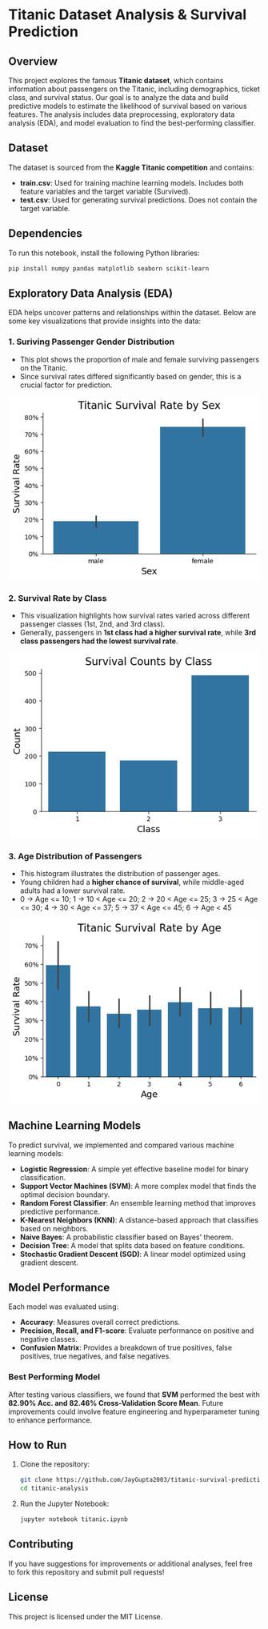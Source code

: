 # Titanic Dataset Analysis & Survival Prediction

## Overview
This project explores the famous **Titanic dataset**, which contains information about passengers on the Titanic, including demographics, ticket class, and survival status. Our goal is to analyze the data and build predictive models to estimate the likelihood of survival based on various features. The analysis includes data preprocessing, exploratory data analysis (EDA), and model evaluation to find the best-performing classifier.

## Dataset
The dataset is sourced from the **Kaggle Titanic competition** and contains:
- **train.csv**: Used for training machine learning models. Includes both feature variables and the target variable (Survived).
- **test.csv**: Used for generating survival predictions. Does not contain the target variable.

## Dependencies
To run this notebook, install the following Python libraries:
```bash
pip install numpy pandas matplotlib seaborn scikit-learn
```

## Exploratory Data Analysis (EDA)
EDA helps uncover patterns and relationships within the dataset. Below are some key visualizations that provide insights into the data:

### 1. Suriving Passenger Gender Distribution
- This plot shows the proportion of male and female surviving passengers on the Titanic.
- Since survival rates differed significantly based on gender, this is a crucial factor for prediction.

![Gender Distribution](images/gender_distribution.png)

### 2. Survival Rate by Class
- This visualization highlights how survival rates varied across different passenger classes (1st, 2nd, and 3rd class).
- Generally, passengers in **1st class had a higher survival rate**, while **3rd class passengers had the lowest survival rate**.

![Survival by Class](images/survival_by_class.png)

### 3. Age Distribution of Passengers
- This histogram illustrates the distribution of passenger ages.
- Young children had a **higher chance of survival**, while middle-aged adults had a lower survival rate.
- 0 -> Age <= 10; 1 -> 10 < Age <= 20; 2 -> 20 < Age <= 25; 3 -> 25 < Age <= 30; 4 -> 30 < Age <= 37; 5 -> 37 < Age <= 45; 6 -> Age < 45

![Age Distribution](images/age_distribution.png)

## Machine Learning Models
To predict survival, we implemented and compared various machine learning models:
- **Logistic Regression**: A simple yet effective baseline model for binary classification.
- **Support Vector Machines (SVM)**: A more complex model that finds the optimal decision boundary.
- **Random Forest Classifier**: An ensemble learning method that improves predictive performance.
- **K-Nearest Neighbors (KNN)**: A distance-based approach that classifies based on neighbors.
- **Naive Bayes**: A probabilistic classifier based on Bayes' theorem.
- **Decision Tree**: A model that splits data based on feature conditions.
- **Stochastic Gradient Descent (SGD)**: A linear model optimized using gradient descent.

## Model Performance
Each model was evaluated using:
- **Accuracy**: Measures overall correct predictions.
- **Precision, Recall, and F1-score**: Evaluate performance on positive and negative classes.
- **Confusion Matrix**: Provides a breakdown of true positives, false positives, true negatives, and false negatives.

### Best Performing Model
After testing various classifiers, we found that **SVM** performed the best with **82.90% Acc. and 82.46% Cross-Validation Score Mean**. Future improvements could involve feature engineering and hyperparameter tuning to enhance performance.

## How to Run
1. Clone the repository:
   ```bash
   git clone https://github.com/JayGupta2003/titanic-survival-prediction.git
   cd titanic-analysis
   ```
2. Run the Jupyter Notebook:
   ```bash
   jupyter notebook titanic.ipynb
   ```

## Contributing
If you have suggestions for improvements or additional analyses, feel free to fork this repository and submit pull requests!

## License
This project is licensed under the MIT License.

